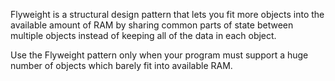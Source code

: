 Flyweight is a structural design pattern that lets you fit more objects into the available amount of RAM by sharing common parts of state between multiple objects instead of keeping all of the data in each object.

Use the Flyweight pattern only when your program must support a huge number of objects which barely fit into available RAM.
